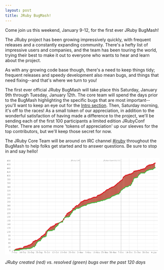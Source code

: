 ```yaml
---
layout: post
title: JRuby BugMash!
---
```

Come join us this weekend, January 9-12, for the first ever JRuby BugMash!

The JRuby project has been growing impressively quickly, with frequent releases and a constantly expanding community. There's a hefty list of impressive users and companies, and the team has been touring the world, trying their best to make it out to everyone who wants to hear and learn about the project.

As with any growing code base though, there's a need to keep things tidy; frequent releases and speedy development also mean bugs, and things that need fixing--and that's where we turn to you!

The first ever official JRuby BugMash will take place this Saturday, January 9th through Tuesday, January 12th. The core team will spend the days prior to the BugMash highlighting the specific bugs that are most important--you'll want to keep an eye out for the [Intro section][intro]. Then, Saturday morning, it's off to the races! As a small token of our appreciation, in addition to the wonderful satisfaction of having made a difference to the project, we'll be sending each of the first 100 participants a limited edition JRubyConf Poster. There are some more 'tokens of appreciation' up our sleeves for the top contributors, but we'll keep those secret for now.

The JRuby Core Team will be around on IRC channel [#jruby](irc://irc.freenode.net/%23jruby) throughout the BugMash to help folks get started and to answer questions. Be sure to stop in and say hello!

![bug trail](/images/jruby-bug-chart-jan-2010.png)

*JRuby created (red) vs. resolved (green) bugs over the past 120 days*

[intro]: https://bit.ly/jruby-intro
